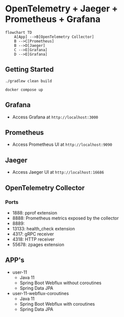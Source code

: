 # OpenTelemetry + Jaeger + Prometheus + Grafana

```mermaid
flowchart TD
    A[App] -->B[OpenTelemetry Collector]
    B -->C[Prometheus]
    B -->D[Jaeger]
    C -->E[Grafana]
    D -->E[Grafana]
```


## Getting Started

```shell
./gradlew clean build
```
```shell
docker compose up
```

## Grafana
- Access Grafana at `http://localhost:3000`

## Prometheus
- Access Prometheus UI at `http://localhost:9090`

## Jaeger
- Access Jaeger UI at `http://localhost:16686`

## OpenTelemetry Collector

### Ports
- 1888: pprof extension
- 8888: Prometheus metrics exposed by the collector
- 8889: 
- 13133: health_check extension 
- 4317: gRPC receiver
- 4318: HTTP receiver
- 55678: zpages extension

## APP's

- user-11
  - Java 11
  - Spring Boot Webflux without coroutines
  - Spring Data JPA
- user-11-webflux-coroutines
  - Java 11
  - Spring Boot Webflux with coroutines
  - Spring Data JPA